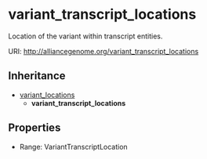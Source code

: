 # variant_transcript_locations

Location of the variant within transcript entities.

URI: http://alliancegenome.org/variant_transcript_locations




## Inheritance

* [variant_locations](variant_locations.md)
    * **variant_transcript_locations**



## Properties

 * Range: VariantTranscriptLocation


